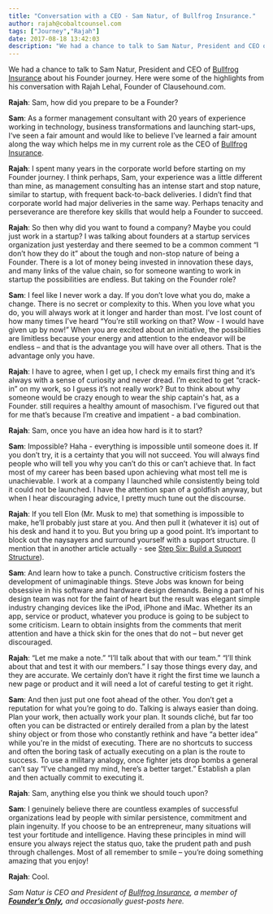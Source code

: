 ```yaml
---
title: "Conversation with a CEO - Sam Natur, of Bullfrog Insurance."
author: rajah@cobaltcounsel.com
tags: ["Journey","Rajah"]
date: 2017-08-18 13:42:03
description: "We had a chance to talk to Sam Natur, President and CEO of Bullfrog Insurance about his Founder journey.  Here were some of the highlights from his conversation with Rajah Lehal, Founder of Clausehound..."
---
```


We had a chance to talk to Sam Natur, President and CEO of [Bullfrog Insurance](https://bullfroginsurance.com/) about his Founder journey.  Here were some of the highlights from his conversation with Rajah Lehal, Founder of Clausehound.com.

**Rajah**: Sam, how did you prepare to be a Founder?

**Sam**: As a former management consultant with 20 years of experience working in technology, business transformations and launching start-ups, I‘ve seen a fair amount and would like to believe I’ve learned a fair amount along the way which helps me in my current role as the CEO of [Bullfrog Insurance](https://bullfroginsurance.com/).

**Rajah**: I spent many years in the corporate world before starting on my Founder journey.  I think perhaps, Sam, your experience was a little different than mine, as management consulting has an intense start and stop nature, similar to startup, with frequent back-to-back deliveries.  I didn’t find that corporate world had major deliveries in the same way.  Perhaps tenacity and perseverance are therefore key skills that would help a Founder to succeed.

**Rajah**:  So then why did you want to found a company?  Maybe you could just work in a startup?  I was talking about founders at a startup services organization just yesterday and there seemed to be a common comment “I don’t how they do it” about the tough and non-stop nature of being a Founder.  There is a lot of money being invested in innovation these days, and many links of the value chain, so for someone wanting to work in startup the possibilities are endless.  But taking on the Founder role?

**Sam**: I feel like I never work a day.  If you don’t love what you do, make a change.  There is no secret or complexity to this.  When you love what you do, you will always work at it longer and harder than most.  I’ve lost count of how many times I’ve heard “You’re still working on that?  Wow - I would have given up by now!”  When you are excited about an initiative, the possibilities are limitless because your energy and attention to the endeavor will be endless – and that is the advantage you will have over all others.  That is the advantage only you have.

**Rajah**: I have to agree, when I get up, I check my emails first thing and it’s always with a sense of curiosity and never dread.  I’m excited to get “crack-in” on my work, so I guess it’s not really work?  But to think about why someone would be crazy enough to wear the ship captain's hat, as a Founder. still requires a healthy amount of masochism.  I’ve figured out that for me that’s because I’m creative and impatient - a bad combination.

**Rajah**: Sam, once you have an idea how hard is it to start?

**Sam**: Impossible?  Haha - everything is impossible until someone does it.  If you don’t try, it is a certainty that you will not succeed.  You will always find people who will tell you why you can’t do this or can’t achieve that.  In fact most of my career has been based upon achieving what most tell me is unachievable.  I work at a company I launched while consistently being told it could not be launched.  I have the attention span of a goldfish anyway, but when I hear discouraging advice, I pretty much tune out the discourse.

**Rajah**:  If you tell Elon (Mr. Musk to me) that something is impossible to make, he’ll probably just stare at you.  And then pull it (whatever it is) out of his desk and hand it to you.  But you bring up a good point. It’s important to block out the naysayers and surround yourself with a support structure.  (I mention that in another article actually - see [Step Six: Build a Support Structure](../from-briefcase-and-shiny-shoes-to-backpack-and-sneakers/)).

**Sam**: And learn how to take a punch.  Constructive criticism fosters the development of unimaginable things.  Steve Jobs was known for being obsessive in his software and hardware design demands. Being a part of his design team was not for the faint of heart but the result was elegant simple industry changing devices like the iPod, iPhone and iMac.  Whether its an app, service or product, whatever you produce is going to be subject to some criticism.  Learn to obtain insights from the comments that merit attention and have a thick skin for the ones that do not – but never get discouraged.

**Rajah**: “Let me make a note.”  “I’ll talk about that with our team.”  “I’ll think about that and test it with our members.”  I say those things every day, and they are accurate. We certainly don’t have it right the first time we launch a new page or product and it will need a lot of careful testing to get it right.

**Sam**: And then just put one foot ahead of the other.   You don’t get a reputation for what you’re going to do.  Talking is always easier than doing.  Plan your work, then actually work your plan.  It sounds cliché, but far too often you can be distracted or entirely derailed from a plan by the latest shiny object or from those who constantly rethink and have “a better idea” while you're in the midst of executing.  There are no shortcuts to success and often the boring task of actually executing on a plan is the route to success.  To use a military analogy, once fighter jets drop bombs a general can’t say “I’ve changed my mind, here’s a better target.”  Establish a plan and then actually commit to executing it.

**Rajah**: Sam, anything else you think we should touch upon?

**Sam**: I genuinely believe there are countless examples of successful organizations lead by people with similar persistence, commitment and plain ingenuity.  If you choose to be an entrepreneur, many situations will test your fortitude and intelligence.  Having these principles in mind will ensure you always reject the status quo, take the prudent path and push through challenges.  Most of all remember to smile – you’re doing something amazing that you enjoy!

**Rajah**: Cool.

*Sam Natur is CEO and President of [Bullfrog Insurance](https://bullfroginsurance.com/), a member of **[Founder’s Only](http://clausehound.com/founders-only),** and occasionally guest-posts here.*
